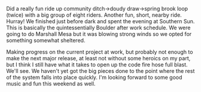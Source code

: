 Did a really fun ride up community ditch->doudy draw->spring brook loop (twice) with a big group of eight riders. Another fun, short, nearby ride. Hurray! We finished just before dark and spent the evening at Southern Sun. This is basically the quintessentially Boulder after work schedule. We were going to do Marshall Mesa but it was blowing strong winds so we opted for something somewhat sheltered.

Making progress on the current project at work, but probably not enough to make the next major release, at least not without some heroics on my part, but I think I still have what it takes to open up the code fire hose full blast. We'll see. We haven't yet got the big pieces done to the point where the rest of the system falls into place quickly. I'm looking forward to some good music and fun this weekend as well.